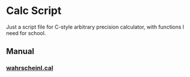 # Calc Script
Just a script file for C-style arbitrary precision calculator, with functions I need for school.

## Manual
### [wahrscheinl.cal](https://github.com/LeiTi34/apcalc_script/blob/master/wahrscheinl.md)
